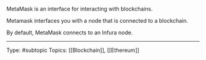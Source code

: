 MetaMask is an interface for interacting with blockchains. 

Metamask interfaces you with a node that is connected to a blockchain.

By default, MetaMask connects to an Infura node.
___
Type: #subtopic 
Topics: [[Blockchain]], [[Ethereum]]


